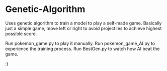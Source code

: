 # Genetic-Algorithm

Uses genetic algorithm to train a model to play a self-made game. Basically just a simple game, move left or right to avoid projectiles to achieve highest possible score.

Run pokemon_game.py to play it manually.
Run pokemon_game_AI.py to experience the training process.
Run BestGen.py to watch how AI beat the game. 

:)
